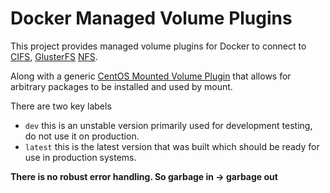 Docker Managed Volume Plugins
=============================

This project provides managed volume plugins for Docker to connect to [CIFS](https://github.com/marcelo-ochoa/docker-volume-plugins/tree/master/cifs-volume-plugin), [GlusterFS](https://github.com/marcelo-ochoa/docker-volume-plugins/tree/master/glusterfs-volume-plugin) [NFS](https://github.com/marcelo-ochoa/docker-volume-plugins/tree/master/nfs-volume-plugin).

Along with a generic [CentOS Mounted Volume Plugin](https://github.com/marcelo-ochoa/docker-volume-plugins/tree/master/centos-mounted-volume-plugin) that allows for arbitrary packages to be installed and used by mount.

There are two key labels

* `dev` this is an unstable version primarily used for development testing, do not use it on production.
* `latest` this is the latest version that was built which should be ready for use in production systems.

**There is no robust error handling.  So garbage in -> garbage out**